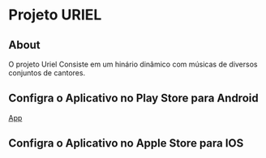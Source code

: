 # Projeto URIEL

## About

O projeto Uriel Consiste em um hinário dinâmico com músicas de diversos conjuntos de cantores.

## Configra o Aplicativo no Play Store para Android
[App]()


## Configra o Aplicativo no Apple Store para IOS